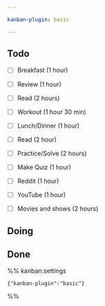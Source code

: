 ```yaml
---

kanban-plugin: basic

---
```


## Todo

- [ ] Breakfast (1 hour)
- [ ] Review (1 hour)
- [ ] Read (2 hours)
- [ ] Workout (1 hour 30 min)
- [ ] Lunch/Dinner (1 hour)
- [ ] Read (2 hour)
- [ ] Practice/Solve (2 hours)
- [ ] Make Quiz (1 hour)
- [ ] Reddit (1 hour)
- [ ] YouTube (1 hour)
- [ ] Movies and shows (2 hours)


## Doing



## Done





%% kanban:settings
```
{"kanban-plugin":"basic"}
```
%%